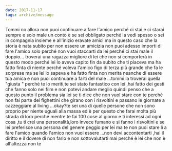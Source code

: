 ```yaml
---
date: 2017-11-17
tags: archive/message
---
```

Tommi no allora non puoi continuare a fare l'amico perché ci stai e ci starai sempre e solo male un conto è se sei obbligato perché la vedi spesso o sei in compagnia insieme e all'inizio eravate amici ma in questo caso che la storia è nata subito per non essere un amicizia non puoi adesso importi di fare l'amico solo perché non vuoi staccarti da lei perché ci stai male il doppio... troverai una ragazza migliore di lei che non si comporterà in questo modo perché lei lo aveva capito fin da subito che ti piaceva ma ha fatto finta di niente perché voleva l'amico figo di terza più grande che fa le sorprese ma se lei lo sapeva e ha fatto finta non merita neanche di essere tua amica e non puoi continuare a farti del male ...tommi la troverai quella "giusta " perché te lo meriti,te sei stato fantastico con lei ,hai fatto dei gesti che fanno solo nei film e non potevi andare meglio quindi penso che a questo punto il problema sia lei se ti dice che non vuol stare con te perché non fai parte dei fighettini che girano con i risvoltini e passano le giornate a cazzeggiare al living ...okay?te sei una di quelle persone che non sono proprio per niente uguali alla massa ed è per questo che farai molta più strada di loro perché mentre te fai 100 cose al giorno e ti interessi ad ogni cosa ,tu ti crei una personalità,loro invece fumano e si fanno i risvoltini e se lei preferisce una persona del genere peggio per lei ma te non puoi stare lì a fare l'amico quando l'amico non vuoi essere ...non devi accontentarti ,hai il diritto e il dovere di non farlo e non sottovalutarti mai perché è lei che non è all'altezza non te

